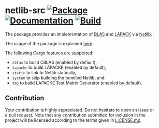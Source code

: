 # netlib-src [![Package][package-img]][package-url] [![Documentation][documentation-img]][documentation-url] [![Build][build-img]][build-url]

The package provides an implementation of [BLAS] and [LAPACK] via [Netlib].

The usage of the package is explained [here][usage].

The following Cargo features are supported:

* `cblas` to build CBLAS (enabled by default),
* `lapacke` to build LAPACKE (enabled by default),
* `static` to link to Netlib statically,
* `system` to skip building the bundled Netlib, and
* `tmg` to build LAPACKE Test Matrix Generator (enabled by default).

## Contribution

Your contribution is highly appreciated. Do not hesitate to open an issue or a
pull request. Note that any contribution submitted for inclusion in the project
will be licensed according to the terms given in [LICENSE.md](LICENSE.md).

[blas]: https://en.wikipedia.org/wiki/BLAS
[lapack]: https://en.wikipedia.org/wiki/LAPACK
[netlib]: http://www.netlib.org/
[usage]: https://blas-lapack-rs.github.io/usage

[build-img]: https://travis-ci.org/cmr/netlib-src.svg?branch=master
[build-url]: https://travis-ci.org/cmr/netlib-src
[documentation-img]: https://docs.rs/netlib-src/badge.svg
[documentation-url]: https://docs.rs/netlib-src
[package-img]: https://img.shields.io/crates/v/netlib-src.svg
[package-url]: https://crates.io/crates/netlib-src
